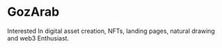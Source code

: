 # GozArab
Interested In digital asset creation, NFTs, landing pages, natural drawing and web3 Enthusiast.
